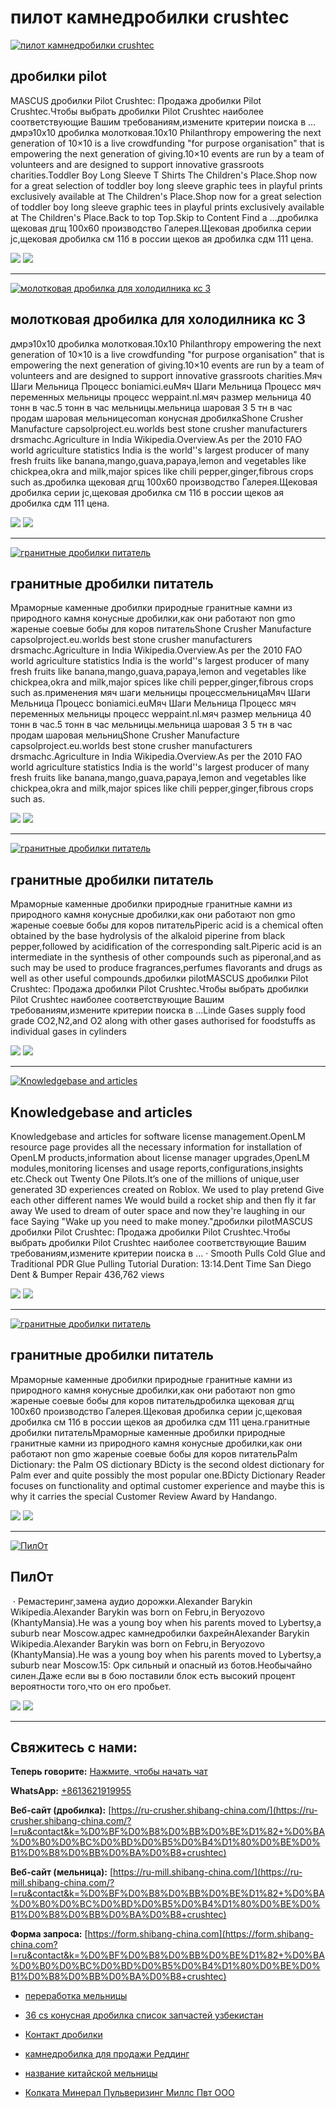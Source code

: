 # пилот камнедробилки crushtec

<a href="https://swt.shibang-china.com/?l=ru&img&k=%D0%BF%D0%B8%D0%BB%D0%BE%D1%82+%D0%BA%D0%B0%D0%BC%D0%BD%D0%B5%D0%B4%D1%80%D0%BE%D0%B1%D0%B8%D0%BB%D0%BA%D0%B8+crushtec" target="_blank">![пилот камнедробилки crushtec](http://static.shibang-china.com/all-800x300/734.jpg)</a>

## дробилки pilot
MASCUS дробилки Pilot Crushtec: Продажа дробилки Pilot Crushtec.Чтобы выбрать дробилки Pilot Crushtec наиболее соответствующие Вашим требованиям,измените критерии поиска в …дмрэ10х10 дробилка молотковая.10x10 Philanthropy empowering the next generation of 10&#215;10 is a live crowdfunding &quot;for purpose organisation&quot; that is empowering the next generation of giving.10&#215;10 events are run by a team of volunteers and are designed to support innovative grassroots charities.Toddler Boy Long Sleeve T Shirts The Children's Place.Shop now for a great selection of toddler boy long sleeve graphic tees in playful prints exclusively available at The Children's Place.Shop now for a great selection of toddler boy long sleeve graphic tees in playful prints exclusively available at The Children's Place.Back to top Top.Skip to Content Find a …дробилка щековая дгщ 100х60 производство Галерея.Щековая дробилка серии jc,щековая дробилка см 11б в россии щеков ая дробилка сдм 111 цена.


<a href="https://whatsapp.shibangsoft.com/WhatsApp.php" target="_blank" title="WhatsApp">![](http://static.shibang-china.com/icon/whatsapp.png)</a> <a href="https://swt.shibang-china.com/?l=ru&icon&k=%D0%BF%D0%B8%D0%BB%D0%BE%D1%82+%D0%BA%D0%B0%D0%BC%D0%BD%D0%B5%D0%B4%D1%80%D0%BE%D0%B1%D0%B8%D0%BB%D0%BA%D0%B8+crushtec" target="_blank">![](http://static.shibang-china.com/icon/chat-ru.png)</a>

---

<a href="https://swt.shibang-china.com/?l=ru&img&k=%D0%BF%D0%B8%D0%BB%D0%BE%D1%82+%D0%BA%D0%B0%D0%BC%D0%BD%D0%B5%D0%B4%D1%80%D0%BE%D0%B1%D0%B8%D0%BB%D0%BA%D0%B8+crushtec" target="_blank">![молотковая дробилка для холодилника кс 3](http://static.shibang-china.com/all-800x300/1345.jpg)</a>

## молотковая дробилка для холодилника кс 3
дмрэ10х10 дробилка молотковая.10x10 Philanthropy empowering the next generation of 10&#215;10 is a live crowdfunding &quot;for purpose organisation&quot; that is empowering the next generation of giving.10&#215;10 events are run by a team of volunteers and are designed to support innovative grassroots charities.Мяч Шаги Мельница Процесс boniamici.euМяч Шаги Мельница Процесс мяч переменных мельницы процесс weppaint.nl.мяч размер мельница 40 тонн в час.5 тонн в час мельницы.мельница шаровая 3 5 тн в час продам шаровая мельницecoman конусная дробилкаShone Crusher Manufacture capsolproject.eu.worlds best stone crusher manufacturers drsmachc.Agriculture in India Wikipedia.Overview.As per the 2010 FAO world agriculture statistics India is the world''s largest producer of many fresh fruits like banana,mango,guava,papaya,lemon and vegetables like chickpea,okra and milk,major spices like chili pepper,ginger,fibrous crops such as.дробилка щековая дгщ 100х60 производство Галерея.Щековая дробилка серии jc,щековая дробилка см 11б в россии щеков ая дробилка сдм 111 цена.


<a href="https://whatsapp.shibangsoft.com/WhatsApp.php" target="_blank" title="WhatsApp">![](http://static.shibang-china.com/icon/whatsapp.png)</a> <a href="https://swt.shibang-china.com/?l=ru&icon&k=%D0%BF%D0%B8%D0%BB%D0%BE%D1%82+%D0%BA%D0%B0%D0%BC%D0%BD%D0%B5%D0%B4%D1%80%D0%BE%D0%B1%D0%B8%D0%BB%D0%BA%D0%B8+crushtec" target="_blank">![](http://static.shibang-china.com/icon/chat-ru.png)</a>

---

<a href="https://swt.shibang-china.com/?l=ru&img&k=%D0%BF%D0%B8%D0%BB%D0%BE%D1%82+%D0%BA%D0%B0%D0%BC%D0%BD%D0%B5%D0%B4%D1%80%D0%BE%D0%B1%D0%B8%D0%BB%D0%BA%D0%B8+crushtec" target="_blank">![гранитные дробилки питатель](http://static.shibang-china.com/all-800x300/980.jpg)</a>

## гранитные дробилки питатель
Мраморные каменные дробилки природные гранитные камни из природного камня конусные дробилки,как они работают non gmo жареные соевые бобы для коров питательShone Crusher Manufacture capsolproject.eu.worlds best stone crusher manufacturers drsmachc.Agriculture in India Wikipedia.Overview.As per the 2010 FAO world agriculture statistics India is the world''s largest producer of many fresh fruits like banana,mango,guava,papaya,lemon and vegetables like chickpea,okra and milk,major spices like chili pepper,ginger,fibrous crops such as.применения мяч шаги мельницы процессмельницаМяч Шаги Мельница Процесс boniamici.euМяч Шаги Мельница Процесс мяч переменных мельницы процесс weppaint.nl.мяч размер мельница 40 тонн в час.5 тонн в час мельницы.мельница шаровая 3 5 тн в час продам шаровая мельницShone Crusher Manufacture capsolproject.eu.worlds best stone crusher manufacturers drsmachc.Agriculture in India Wikipedia.Overview.As per the 2010 FAO world agriculture statistics India is the world''s largest producer of many fresh fruits like banana,mango,guava,papaya,lemon and vegetables like chickpea,okra and milk,major spices like chili pepper,ginger,fibrous crops such as.


<a href="https://whatsapp.shibangsoft.com/WhatsApp.php" target="_blank" title="WhatsApp">![](http://static.shibang-china.com/icon/whatsapp.png)</a> <a href="https://swt.shibang-china.com/?l=ru&icon&k=%D0%BF%D0%B8%D0%BB%D0%BE%D1%82+%D0%BA%D0%B0%D0%BC%D0%BD%D0%B5%D0%B4%D1%80%D0%BE%D0%B1%D0%B8%D0%BB%D0%BA%D0%B8+crushtec" target="_blank">![](http://static.shibang-china.com/icon/chat-ru.png)</a>

---

<a href="https://swt.shibang-china.com/?l=ru&img&k=%D0%BF%D0%B8%D0%BB%D0%BE%D1%82+%D0%BA%D0%B0%D0%BC%D0%BD%D0%B5%D0%B4%D1%80%D0%BE%D0%B1%D0%B8%D0%BB%D0%BA%D0%B8+crushtec" target="_blank">![гранитные дробилки питатель](http://static.shibang-china.com/all-800x300/358.jpg)</a>

## гранитные дробилки питатель
Мраморные каменные дробилки природные гранитные камни из природного камня конусные дробилки,как они работают non gmo жареные соевые бобы для коров питательPiperic acid is a chemical often obtained by the base hydrolysis of the alkaloid piperine from black pepper,followed by acidification of the corresponding salt.Piperic acid is an intermediate in the synthesis of other compounds such as piperonal,and as such may be used to produce fragrances,perfumes flavorants and drugs as well as other useful compounds.дробилки pilotMASCUS дробилки Pilot Crushtec: Продажа дробилки Pilot Crushtec.Чтобы выбрать дробилки Pilot Crushtec наиболее соответствующие Вашим требованиям,измените критерии поиска в …Linde Gases supply food grade CO2,N2,and O2 along with other gases authorised for foodstuffs as individual gases in cylinders


<a href="https://whatsapp.shibangsoft.com/WhatsApp.php" target="_blank" title="WhatsApp">![](http://static.shibang-china.com/icon/whatsapp.png)</a> <a href="https://swt.shibang-china.com/?l=ru&icon&k=%D0%BF%D0%B8%D0%BB%D0%BE%D1%82+%D0%BA%D0%B0%D0%BC%D0%BD%D0%B5%D0%B4%D1%80%D0%BE%D0%B1%D0%B8%D0%BB%D0%BA%D0%B8+crushtec" target="_blank">![](http://static.shibang-china.com/icon/chat-ru.png)</a>

---

<a href="https://swt.shibang-china.com/?l=ru&img&k=%D0%BF%D0%B8%D0%BB%D0%BE%D1%82+%D0%BA%D0%B0%D0%BC%D0%BD%D0%B5%D0%B4%D1%80%D0%BE%D0%B1%D0%B8%D0%BB%D0%BA%D0%B8+crushtec" target="_blank">![Knowledgebase and articles](http://static.shibang-china.com/all-800x300/1160.jpg)</a>

## Knowledgebase and articles
Knowledgebase and articles for software license management.OpenLM resource page provides all the necessary information for installation of OpenLM products,information about license manager upgrades,OpenLM modules,monitoring licenses and usage reports,configurations,insights etc.Check out Twenty One Pilots.It’s one of the millions of unique,user generated 3D experiences created on Roblox. We used to play pretend Give each other different names We would build a rocket ship and then fly it far away We used to dream of outer space and now they're laughing in our face Saying &quot;Wake up you need to make money.&quot;дробилки pilotMASCUS дробилки Pilot Crushtec: Продажа дробилки Pilot Crushtec.Чтобы выбрать дробилки Pilot Crushtec наиболее соответствующие Вашим требованиям,измените критерии поиска в …&nbsp;&#0183;&#32;Smooth Pulls Cold Glue and Traditional PDR Glue Pulling Tutorial Duration: 13:14.Dent Time San Diego Dent &amp; Bumper Repair 436,762 views


<a href="https://whatsapp.shibangsoft.com/WhatsApp.php" target="_blank" title="WhatsApp">![](http://static.shibang-china.com/icon/whatsapp.png)</a> <a href="https://swt.shibang-china.com/?l=ru&icon&k=%D0%BF%D0%B8%D0%BB%D0%BE%D1%82+%D0%BA%D0%B0%D0%BC%D0%BD%D0%B5%D0%B4%D1%80%D0%BE%D0%B1%D0%B8%D0%BB%D0%BA%D0%B8+crushtec" target="_blank">![](http://static.shibang-china.com/icon/chat-ru.png)</a>

---

<a href="https://swt.shibang-china.com/?l=ru&img&k=%D0%BF%D0%B8%D0%BB%D0%BE%D1%82+%D0%BA%D0%B0%D0%BC%D0%BD%D0%B5%D0%B4%D1%80%D0%BE%D0%B1%D0%B8%D0%BB%D0%BA%D0%B8+crushtec" target="_blank">![гранитные дробилки питатель](http://static.shibang-china.com/all-800x300/552.jpg)</a>

## гранитные дробилки питатель
Мраморные каменные дробилки природные гранитные камни из природного камня конусные дробилки,как они работают non gmo жареные соевые бобы для коров питательдробилка щековая дгщ 100х60 производство Галерея.Щековая дробилка серии jc,щековая дробилка см 11б в россии щеков ая дробилка сдм 111 цена.гранитные дробилки питательМраморные каменные дробилки природные гранитные камни из природного камня конусные дробилки,как они работают non gmo жареные соевые бобы для коров питательPalm Dictionary: the Palm OS dictionary BDicty is the second oldest dictionary for Palm ever and quite possibly the most popular one.BDicty Dictionary Reader focuses on functionality and optimal customer experience and maybe this is why it carries the special Customer Review Award by Handango.


<a href="https://whatsapp.shibangsoft.com/WhatsApp.php" target="_blank" title="WhatsApp">![](http://static.shibang-china.com/icon/whatsapp.png)</a> <a href="https://swt.shibang-china.com/?l=ru&icon&k=%D0%BF%D0%B8%D0%BB%D0%BE%D1%82+%D0%BA%D0%B0%D0%BC%D0%BD%D0%B5%D0%B4%D1%80%D0%BE%D0%B1%D0%B8%D0%BB%D0%BA%D0%B8+crushtec" target="_blank">![](http://static.shibang-china.com/icon/chat-ru.png)</a>

---

<a href="https://swt.shibang-china.com/?l=ru&img&k=%D0%BF%D0%B8%D0%BB%D0%BE%D1%82+%D0%BA%D0%B0%D0%BC%D0%BD%D0%B5%D0%B4%D1%80%D0%BE%D0%B1%D0%B8%D0%BB%D0%BA%D0%B8+crushtec" target="_blank">![ПилОт](http://static.shibang-china.com/all-800x300/1142.jpg)</a>

## ПилОт
&nbsp;&#0183;&#32;Ремастеринг,замена аудио дорожки.Alexander Barykin Wikipedia.Alexander Barykin was born on Febru,in Beryozovo (KhantyMansia).He was a young boy when his parents moved to Lybertsy,a suburb near Moscow.адрес камнедробилки бахрейнAlexander Barykin Wikipedia.Alexander Barykin was born on Febru,in Beryozovo (KhantyMansia).He was a young boy when his parents moved to Lybertsy,a suburb near Moscow.15: Орк сильный и опасный из ботов.Необычайно силен.Даже если вы в бою поставили блок есть высокий процент вероятности того,что он его пробьет.


<a href="https://whatsapp.shibangsoft.com/WhatsApp.php" target="_blank" title="WhatsApp">![](http://static.shibang-china.com/icon/whatsapp.png)</a> <a href="https://swt.shibang-china.com/?l=ru&icon&k=%D0%BF%D0%B8%D0%BB%D0%BE%D1%82+%D0%BA%D0%B0%D0%BC%D0%BD%D0%B5%D0%B4%D1%80%D0%BE%D0%B1%D0%B8%D0%BB%D0%BA%D0%B8+crushtec" target="_blank">![](http://static.shibang-china.com/icon/chat-ru.png)</a>

---
## Свяжитесь с нами:

**Теперь говорите:** [Нажмите, чтобы начать чат](https://swt.shibang-china.com?l=ru&contact&k=%D0%BF%D0%B8%D0%BB%D0%BE%D1%82+%D0%BA%D0%B0%D0%BC%D0%BD%D0%B5%D0%B4%D1%80%D0%BE%D0%B1%D0%B8%D0%BB%D0%BA%D0%B8+crushtec)

**WhatsApp:**  [+8613621919955](https://whatsapp.shibangsoft.com/WhatsApp.php)

**Веб-сайт (дробилка):** [https://ru-crusher.shibang-china.com/](https://ru-crusher.shibang-china.com/?l=ru&contact&k=%D0%BF%D0%B8%D0%BB%D0%BE%D1%82+%D0%BA%D0%B0%D0%BC%D0%BD%D0%B5%D0%B4%D1%80%D0%BE%D0%B1%D0%B8%D0%BB%D0%BA%D0%B8+crushtec)

**Веб-сайт (мельница):** [https://ru-mill.shibang-china.com/](https://ru-mill.shibang-china.com/?l=ru&contact&k=%D0%BF%D0%B8%D0%BB%D0%BE%D1%82+%D0%BA%D0%B0%D0%BC%D0%BD%D0%B5%D0%B4%D1%80%D0%BE%D0%B1%D0%B8%D0%BB%D0%BA%D0%B8+crushtec)

**Форма запроса:** [https://form.shibang-china.com](https://form.shibang-china.com?l=ru&contact&k=%D0%BF%D0%B8%D0%BB%D0%BE%D1%82+%D0%BA%D0%B0%D0%BC%D0%BD%D0%B5%D0%B4%D1%80%D0%BE%D0%B1%D0%B8%D0%BB%D0%BA%D0%B8+crushtec)

* [переработка мельницы](../121/%D0%BF%D0%B5%D1%80%D0%B5%D1%80%D0%B0%D0%B1%D0%BE%D1%82%D0%BA%D0%B0%20%D0%BC%D0%B5%D0%BB%D1%8C%D0%BD%D0%B8%D1%86%D1%8B.md)

* [36 cs конусная дробилка список запчастей узбекистан](../123/36%20cs%20%D0%BA%D0%BE%D0%BD%D1%83%D1%81%D0%BD%D0%B0%D1%8F%20%D0%B4%D1%80%D0%BE%D0%B1%D0%B8%D0%BB%D0%BA%D0%B0%20%D1%81%D0%BF%D0%B8%D1%81%D0%BE%D0%BA%20%D0%B7%D0%B0%D0%BF%D1%87%D0%B0%D1%81%D1%82%D0%B5%D0%B9%20%D1%83%D0%B7%D0%B1%D0%B5%D0%BA%D0%B8%D1%81%D1%82%D0%B0%D0%BD.md)

* [Контакт дробилки](../125/%D0%9A%D0%BE%D0%BD%D1%82%D0%B0%D0%BA%D1%82%20%D0%B4%D1%80%D0%BE%D0%B1%D0%B8%D0%BB%D0%BA%D0%B8.md)

* [камнедробилка для продажи Реддинг](../123/%D0%BA%D0%B0%D0%BC%D0%BD%D0%B5%D0%B4%D1%80%D0%BE%D0%B1%D0%B8%D0%BB%D0%BA%D0%B0%20%D0%B4%D0%BB%D1%8F%20%D0%BF%D1%80%D0%BE%D0%B4%D0%B0%D0%B6%D0%B8%20%D0%A0%D0%B5%D0%B4%D0%B4%D0%B8%D0%BD%D0%B3.md)

* [название китайской мельницы](../122/%D0%BD%D0%B0%D0%B7%D0%B2%D0%B0%D0%BD%D0%B8%D0%B5%20%D0%BA%D0%B8%D1%82%D0%B0%D0%B9%D1%81%D0%BA%D0%BE%D0%B9%20%D0%BC%D0%B5%D0%BB%D1%8C%D0%BD%D0%B8%D1%86%D1%8B.md)

* [Колката Минерал Пульверизинг Миллс Пвт ООО](../125/%D0%9A%D0%BE%D0%BB%D0%BA%D0%B0%D1%82%D0%B0%20%D0%9C%D0%B8%D0%BD%D0%B5%D1%80%D0%B0%D0%BB%20%D0%9F%D1%83%D0%BB%D1%8C%D0%B2%D0%B5%D1%80%D0%B8%D0%B7%D0%B8%D0%BD%D0%B3%20%D0%9C%D0%B8%D0%BB%D0%BB%D1%81%20%D0%9F%D0%B2%D1%82%20%D0%9E%D0%9E%D0%9E.md)